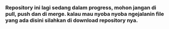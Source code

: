 ### Repository ini lagi sedang dalam progress, mohon jangan di pull, push dan di merge. kalau mau nyoba nyoba ngejalanin file yang ada disini silahkan di download repository nya.